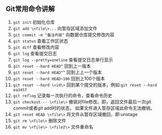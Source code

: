 ## Git常用命令讲解  

1. `git init`	初始化仓库           
2. `git add \<file\>...`  向暂存区域添加文件           
3. `git commit -m "备注内容"`	向数据仓库提交修改内容     
4. `git status`	查看工作区状态    
5. `git diff`   查看修改内容       
6. `git log`	查看提交日志      
7. `git log --pretty=oneline`	查看提交日志单行显示      
8. `git reset --hard HEAD^`		回到上一版本        
9. `git reset --hard HEAD^^`	回到上上一个版本
10. `git reset --hard HEAD~100` 回到上100个版本
11. `git reset --hard \<id\>`   回到某个提交的版本，例如:`git reset --hard ea3457`      
12. `git reflog`	记录每一次执行的命令，查看命令历史               
13. `git checkout -- \<file\>` 撤销对file修改。即，返回文件最后一次git commit或者git add时的状态，
     如果文件进入暂存区域此命令无法撤销。
14. `git reset HEAD \<file\>`   将文件从暂存区域撤回，即:unstage    
15. `git rm \<file\>`   删除文件      
16. `git mv \<file\> \<file2\>`   文件重命名         

